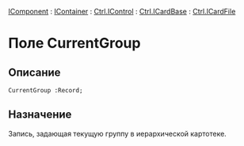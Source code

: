﻿---
Link: .Ctrl.ICardFile.@CurrentGroup
---

[IComponent](topic:Com.Custom.ComClasses.IComponent.Default) :
[IContainer](topic:Com.Custom.ComClasses.IContainer.Default) :
[Ctrl.IControl](topic:Com.Custom.ComClasses.Ctrl.IControl.Default) :
[Ctrl.ICardBase](topic:Com.Custom.ComClasses.Ctrl.ICardBase.Default) :
[Ctrl.ICardFile](Default)

# Поле CurrentGroup

## Описание

    CurrentGroup :Record;

## Назначение

Запись, задающая текущую группу в иерархической картотеке.



